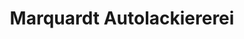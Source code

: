 ---
title: "Marquardt Autolackiererei"
url: /sylt/marquardt-autolackiererei/
shop: Autowerkstatt
---